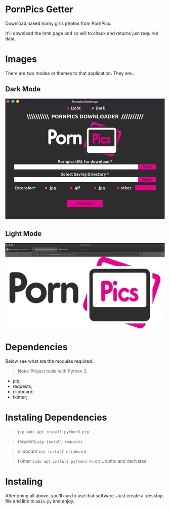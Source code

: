 # PornPics Getter

Download naked horny girls photos from PornPics.

It'll download the hmtl page and so will to check and returns just required
data.

# Images

There are two modes or themes to that application. They are...

## Dark Mode

![dark mode](https://github.com/xhottestxp/projectimagedata/blob/main/pornpicsget/pornpicsget-dark.webp)

## Light Mode

![light mode](https://github.com/xhottestxp/projectimagedata/blob/main/pornpicsget/pornpicsget-light.webp)

# Dependencies

Below see what are the modules required.

> Note: Project build with Python 3.

* pip;
* requests;
* clipboard;
* tkinter;

# Instaling Dependencies

> pip
```sudo apt install python3-pip```

> requests
```pip install requests```

> clipboard
```pip install clipboard```

> tkinter
```sudo apt install python3-tk``` on Ubuntu and derivates

# Instaling

After doing all above, you'll can to use that software. Just create a
.desktop file and link to ```main.py``` and enjoy.
